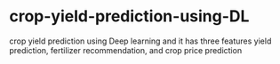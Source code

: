 # crop-yield-prediction-using-DL
crop yield prediction using Deep learning and it has three features yield prediction, fertilizer recommendation, and crop price prediction 
